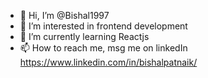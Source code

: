 - 👋 Hi, I’m @Bishal1997
- 👀 I’m interested in frontend development
- 🌱 I’m currently learning Reactjs
- 📫 How to reach me, msg me on linkedIn https://www.linkedin.com/in/bishalpatnaik/

<!---
Bishal1997/Bishal1997 is a ✨ special ✨ repository because its `README.md` (this file) appears on your GitHub profile.
You can click the Preview link to take a look at your changes.
--->
